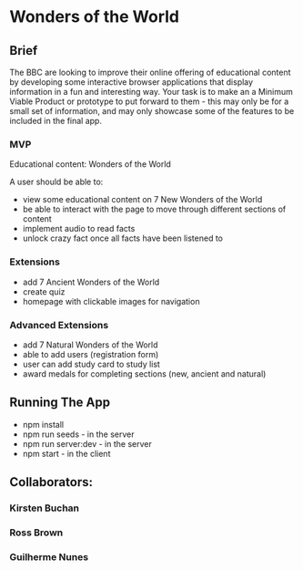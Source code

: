 # Wonders of the World

## Brief
The BBC are looking to improve their online offering of educational content by developing some interactive browser applications that display information in a fun and interesting way. Your task is to make an a Minimum Viable Product or prototype to put forward to them - this may only be for a small set of information, and may only showcase some of the features to be included in the final app.

### MVP
Educational content: Wonders of the World

A user should be able to:
- view some educational content on 7 New Wonders of the World
- be able to interact with the page to move through different sections of content
- implement audio to read facts
- unlock crazy fact once all facts have been listened to

### Extensions
- add 7 Ancient Wonders of the World
- create quiz
- homepage with clickable images for navigation

### Advanced Extensions
- add 7 Natural Wonders of the World
- able to add users (registration form)
- user can add study card to study list
- award medals for completing sections (new, ancient and natural)

## Running The App
- npm install
- npm run seeds - in the server
- npm run server:dev - in the server
- npm start - in the client

## Collaborators:
### Kirsten Buchan
### Ross Brown
### Guilherme Nunes
